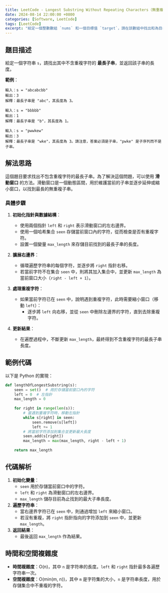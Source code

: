```yaml
---
title: LeetCode - Longest Substring Without Repeating Characters（無重複字符的最長子串）
date: 2024-08-14 22:00:00 +0800
categories: [Software, LeetCode]
tags: [LeetCode] 
excerpt: "給定一個整數數組 `nums` 和一個目標值 `target`，請在該數組中找出和為目標值的那兩個整數，並返回它們的索引"
---
```


## 題目描述
給定一個字符串 `s`，請找出其中不含重複字符的 **最長子串**，並返回該子串的長度。

**範例**：

```
輸入：s = "abcabcbb"
輸出：3
解釋：最長子串是 "abc"，其長度為 3。

輸入：s = "bbbbb"
輸出：1
解釋：最長子串是 "b"，其長度為 1。

輸入：s = "pwwkew"
輸出：3
解釋：最長子串是 "wke"，其長度為 3。請注意，答案必須是子串，"pwke" 是子序列而不是子串。
```

## 解法思路
這個題目要求找出不包含重複字符的最長子串。為了解決這個問題，可以使用 **滑動窗口** 的方法。滑動窗口是一個動態區間，用於維護當前的子串並逐步延伸或縮小窗口，以找到最長的無重複子串。

### 具體步驟
1. **初始化指針與數據結構**：
   - 使用兩個指針 `left` 和 `right` 表示滑動窗口的左右邊界。
   - 使用一個哈希集合 `seen` 存儲當前窗口內的字符，從而檢查是否有重複字符。
   - 設置一個變量 `max_length` 來存儲目前找到的最長子串的長度。

2. **擴展右邊界**：
   - 循環遍歷字符串的每個字符，並逐步將 `right` 指針右移。
   - 若當前字符不在集合 `seen` 中，則將其加入集合中，並更新 `max_length` 為當前窗口大小（`right - left + 1`）。

3. **處理重複字符**：
   - 如果當前字符已在 `seen` 中，說明遇到重複字符，此時需要縮小窗口（移動 `left`）：
     - 逐步將 `left` 向右移，並從 `seen` 中刪除左邊界的字符，直到去除重複字符。

4. **更新結果**：
   - 在遍歷過程中，不斷更新 `max_length`，最終得到不含重複字符的最長子串長度。

## 範例代碼

以下是 Python 的實現：

```python
def lengthOfLongestSubstring(s):
    seen = set()  # 用於存儲當前窗口內的字符
    left = 0  # 左指針
    max_length = 0
    
    for right in range(len(s)):
        # 當遇到重複字符時，移動左指針
        while s[right] in seen:
            seen.remove(s[left])
            left += 1
        # 將當前字符添加到集合並更新最大長度
        seen.add(s[right])
        max_length = max(max_length, right - left + 1)
    
    return max_length
```

## 代碼解析
1. **初始化變量**：
   - `seen` 用於存儲當前窗口中的字符。
   - `left` 和 `right` 為滑動窗口的左右邊界。
   - `max_length` 儲存目前為止找到的最大子串長度。
2. **遍歷字符串**：
   - 當右邊界字符已在 `seen` 中，則通過增加 `left` 來縮小窗口。
   - 若沒有重複，將 `right` 指針指向的字符添加到 `seen` 中，並更新 `max_length`。
3. **返回結果**：
   - 最後返回 `max_length` 作為結果。

## 時間和空間複雜度
- **時間複雜度**：O(n)，其中 `n` 是字符串的長度。`left` 和 `right` 指針最多各遍歷字符串一次。
- **空間複雜度**：O(min(m, n))，其中 `m` 是字符集的大小，`n` 是字符串長度，用於存儲集合中不重複的字符。
